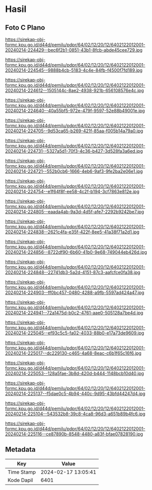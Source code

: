 # Hasil

## Foto C Plano

https://sirekap-obj-formc.kpu.go.id/d44d/pemilu/pdpr/64/02/12/20/12/6402122012001-20240214-224429--bec6f2b1-0851-43b1-8fcb-abde45cee729.jpg

https://sirekap-obj-formc.kpu.go.id/d44d/pemilu/pdpr/64/02/12/20/12/6402122012001-20240214-224545--9888b4cb-5183-4c4e-84fb-f4500f7fd189.jpg

https://sirekap-obj-formc.kpu.go.id/d44d/pemilu/pdpr/64/02/12/20/12/6402122012001-20240214-224612--1505144c-8ae2-4938-921b-656108576e4c.jpg

https://sirekap-obj-formc.kpu.go.id/d44d/pemilu/pdpr/64/02/12/20/12/6402122012001-20240214-224640--40a55bf5-972e-479f-9597-52e88b49001e.jpg

https://sirekap-obj-formc.kpu.go.id/d44d/pemilu/pdpr/64/02/12/20/12/6402122012001-20240214-224705--9d53ca65-b269-421f-85aa-f005b14a79a0.jpg

https://sirekap-obj-formc.kpu.go.id/d44d/pemilu/pdpr/64/02/12/20/12/6402122012001-20240214-224731--5327a5d1-70f3-4c36-b427-3d528fa3a6ed.jpg

https://sirekap-obj-formc.kpu.go.id/d44d/pemilu/pdpr/64/02/12/20/12/6402122012001-20240214-224721--552b0cb6-1666-4eb6-9af3-9fe2ba2e06e1.jpg

https://sirekap-obj-formc.kpu.go.id/d44d/pemilu/pdpr/64/02/12/20/12/6402122012001-20240214-224754--e1f64f8f-ee58-4c2f-b194-3cf7863e812e.jpg

https://sirekap-obj-formc.kpu.go.id/d44d/pemilu/pdpr/64/02/12/20/12/6402122012001-20240214-224805--eaada4ab-9a3d-4d5f-afe7-2292b9242be7.jpg

https://sirekap-obj-formc.kpu.go.id/d44d/pemilu/pdpr/64/02/12/20/12/6402122012001-20240214-224838--2621c4fa-e35f-422f-8ee5-41a38f71a2d1.jpg

https://sirekap-obj-formc.kpu.go.id/d44d/pemilu/pdpr/64/02/12/20/12/6402122012001-20240214-224856--8722df90-6b60-41b0-9e68-749044eb426d.jpg

https://sirekap-obj-formc.kpu.go.id/d44d/pemilu/pdpr/64/02/12/20/12/6402122012001-20240214-224848--22741db3-5a2d-4151-87c3-aafcfce0fa38.jpg

https://sirekap-obj-formc.kpu.go.id/d44d/pemilu/pdpr/64/02/12/20/12/6402122012001-20240214-224903--ff0bc457-0480-4288-a9fb-5597ad424a47.jpg

https://sirekap-obj-formc.kpu.go.id/d44d/pemilu/pdpr/64/02/12/20/12/6402122012001-20240214-224941--72a1475d-b0c2-4761-aae0-505128a7be4d.jpg

https://sirekap-obj-formc.kpu.go.id/d44d/pemilu/pdpr/64/02/12/20/12/6402122012001-20240214-225045--ef93c5c5-fa02-4033-88b0-e17a73de9609.jpg

https://sirekap-obj-formc.kpu.go.id/d44d/pemilu/pdpr/64/02/12/20/12/6402122012001-20240214-225017--dc229130-c465-4a68-8eac-c6b1f65c16f6.jpg

https://sirekap-obj-formc.kpu.go.id/d44d/pemilu/pdpr/64/02/12/20/12/6402122012001-20240214-225053--128a5fae-3b8d-420d-b444-1148bcb10d40.jpg

https://sirekap-obj-formc.kpu.go.id/d44d/pemilu/pdpr/64/02/12/20/12/6402122012001-20240214-225137--f5dae0c5-4b94-440c-9d95-43bfd44247d4.jpg

https://sirekap-obj-formc.kpu.go.id/d44d/pemilu/pdpr/64/02/12/20/12/6402122012001-20240214-225104--543532b8-39c8-4ca8-96d3-a651b89b4fc6.jpg

https://sirekap-obj-formc.kpu.go.id/d44d/pemilu/pdpr/64/02/12/20/12/6402122012001-20240214-225116--ce87890b-8548-4480-a83f-bfae07828190.jpg


## Metadata

| Key        | Value               |
| ---------- | ------------------- |
| Time Stamp | 2024-02-17 13:05:41 |
| Kode Dapil | 6401                |



